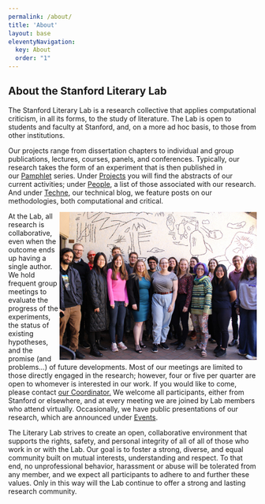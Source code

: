 ```yaml
---
permalink: /about/
title: 'About'
layout: base
eleventyNavigation:
  key: About
  order: "1"
---
```


## About the Stanford Literary Lab

The Stanford Literary Lab is a research collective that applies computational criticism, in all its forms, to the study of literature. The Lab is open to students and faculty at Stanford, and, on a more ad hoc basis, to those from other institutions.

Our projects range from dissertation chapters to individual and group publications, lectures, courses, panels, and conferences. Typically, our research takes the form of an experiment that is then published in our [Pamphlet](https://litlab.stanford.edu/pamphlets) series. Under [Projects](https://litlab.stanford.edu/projects/) you will find the abstracts of our current activities; under [People](https://litlab.stanford.edu/people), a list of those associated with our research. And under [Techne](https://litlab.stanford.edu/techne), our technical blog, we feature posts on our methodologies, both computational and critical.

<img src="/assets/images/front/labday2023.jpg" alt="Lab Day 2023" width="400px" style="float:right;" />

At the Lab, all research is collaborative, even when the outcome ends up having a single author. We hold frequent group meetings to evaluate the progress of the experiments, the status of existing hypotheses, and the promise (and problems...) of future developments. Most of our meetings are limited to those directly engaged in the research; however, four or five per quarter are open to whomever is interested in our work. If you would like to come, please contact [our Coordinator.](mailto:literarylab@stanford.edu) We welcome all participants, either from Stanford or elsewhere, and at every meeting we are joined by Lab members who attend virtually. Occasionally, we have public presentations of our research, which are announced under [Events](https://litlab.stanford.edu/events).

The Literary Lab strives to create an open, collaborative environment that supports the rights, safety, and personal integrity of all of all of those who work in or with the Lab. Our goal is to foster a strong, diverse, and equal community built on mutual interests, understanding and respect. To that end, no unprofessional behavior, harassment or abuse will be tolerated from any member, and we expect all participants to adhere to and further these values. Only in this way will the Lab continue to offer a strong and lasting research community.